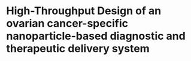 # High-Throughput Design of an ovarian cancer-specific nanoparticle-based diagnostic and therapeutic delivery system

